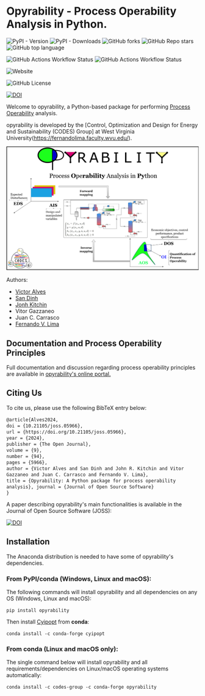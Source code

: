 # Opyrability - Process Operability Analysis in Python.

![PyPI - Version](https://img.shields.io/pypi/v/opyrability)
![PyPI - Downloads](https://img.shields.io/pypi/dm/opyrability)
![GitHub forks](https://img.shields.io/github/forks/codes-group/opyrability)
![GitHub Repo stars](https://img.shields.io/github/stars/codes-group/opyrability)
![GitHub top language](https://img.shields.io/github/languages/top/codes-group/opyrability)

![GitHub Actions Workflow Status](https://img.shields.io/github/actions/workflow/status/codes-group/opyrability/.github%2Fworkflows%2Fpython-publish.yml)
![GitHub Actions Workflow Status](https://img.shields.io/github/actions/workflow/status/codes-group/opyrability/.github%2Fworkflows%2Fpublish_conda.yml)

![Website](https://img.shields.io/website?url=https%3A%2F%2Fcodes-group.github.io%2Fopyrability%2F)



![GitHub License](https://img.shields.io/github/license/codes-group/opyrability)



[![DOI](https://joss.theoj.org/papers/10.21105/joss.05966/status.svg)](https://doi.org/10.21105/joss.05966)


Welcome to opyrability, a Python-based package for performing [Process Operability](https://www.sciencedirect.com/science/article/pii/S1474667017338028) analysis.

opyrability is developed by the [Control, Optimization and Design for Energy and Sustainability (CODES) Group] at West Virginia University(https://fernandolima.faculty.wvu.edu/).

![](/docs/opyrability_overview.png)

Authors:
- [Victor Alves](https://github.com/victoraalves)
- [San Dinh](https://github.com/sanqdinh)
- [Jonh Kitchin](https://github.com/jkitchin)
- Vitor Gazzaneo
- Juan C. Carrasco
- [Fernando V. Lima](https://github.com/fvlima-codes)

## Documentation and Process Operability Principles

Full documentation and discussion regarding process operability principles are available in [opyrability's online portal.](https://codes-group.github.io/opyrability/)

## Citing Us

To cite us, please use the following BibTeX entry below:

```
@article{Alves2024, 
doi = {10.21105/joss.05966}, 
url = {https://doi.org/10.21105/joss.05966}, 
year = {2024}, 
publisher = {The Open Journal}, 
volume = {9}, 
number = {94}, 
pages = {5966}, 
author = {Victor Alves and San Dinh and John R. Kitchin and Vitor Gazzaneo and Juan C. Carrasco and Fernando V. Lima}, 
title = {Opyrability: A Python package for process operability analysis}, journal = {Journal of Open Source Software} 
}
```

A paper describing opyrability's main functionalities is available in the Journal of Open Source Software (JOSS):

[![DOI](https://joss.theoj.org/papers/10.21105/joss.05966/status.svg)](https://doi.org/10.21105/joss.05966)



## Installation

The Anaconda distribution is needed to have some of opyrability's dependencies.

### From PyPI/conda (Windows, Linux and macOS):

The following commands will install opyrability and all dependencies on any OS (Windows, Linux and macOS):

```console
pip install opyrability
```

Then install [Cyipopt](https://github.com/mechmotum/cyipopt) from **conda**:

```console
conda install -c conda-forge cyipopt
```

### From conda (Linux and macOS only):

The single command below will install opyrability and all requirements/dependencies on Linux/macOS  operating systems automatically:

```console
conda install -c codes-group -c conda-forge opyrability
```


